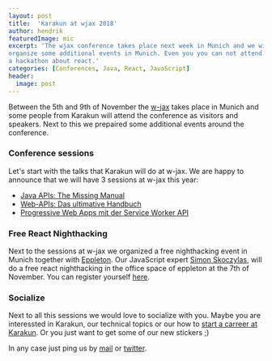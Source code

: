 ```yaml
---
layout: post
title:  'Karakun at wjax 2018'
author: hendrik
featuredImage: mic
excerpt: 'The wjax conference takes place next week in Munich and we will do some sessions at the conference and 
organize some additional events in Munich. Even you you can not attend the conference we would love to invite you to
a hackathon about react.'
categories: [Conferences, Java, React, JavaScript]
header:
  image: post
---
```

Between the 5th and 9th of November the [w-jax](https://jax.de) takes place in Munich and some people from Karakun
will attend the conference as visitors and speakers. Next to this we prepaired some additional events around the 
conference.

### Conference sessions

Let's start with the talks that Karakun will do at w-jax. We are happy to announce that we will have 3 sessions at 
w-jax this year:

* [Java APIs: The Missing Manual](https://jax.de/core-java-jvm-languages/java-apis-the-missing-manual/)
* [Web-APIs: Das ultimative Handbuch](https://jax.de/web-development-javascript/web-apis-das-ultimative-handbuch/)
* [Progressive Web Apps mit der Service Worker API](https://jax.de/web-development-javascript/progressive-web-apps-mit-der-service-worker-api/)

### Free React Nighthacking
Next to the sessions at w-jax we organized a free nighthacking event in Munich together with 
[Eppleton](https://eppleton.de). Our JavaScript expert [Simon Skoczylas](/people/simon.html), will do a free react 
nighthacking in the office space of eppleton at the 7th of November. You can register yourself 
[here](https://eppleton.de/kurse/react-nighthacking-mit-simon-skoczylas-eintritt-frei_55.html).

### Socialize
Next to all this sessions we would love to socialize with you. Maybe you are interessted in Karakun, our technical
topics or our how to [start a carreer at Karakun](you-at-karakun/). Or you just want to get some of our new stickers ;)

In any case just ping us by [mail](mailto:hendrik.ebbers@karakun.com) or 
[twitter](https://twitter.com/hendrikEbbers/).